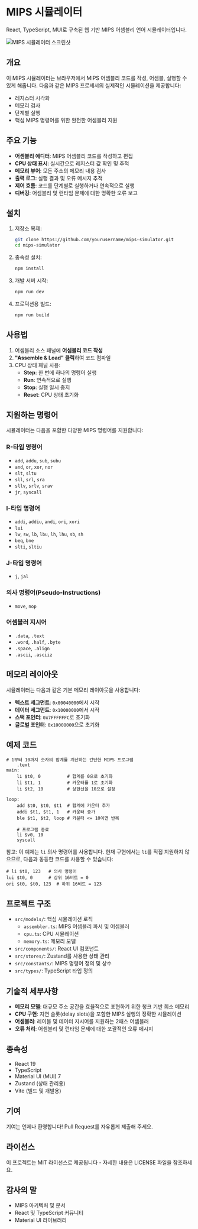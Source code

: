 # MIPS 시뮬레이터

React, TypeScript, MUI로 구축된 웹 기반 MIPS 어셈블리 언어 시뮬레이터입니다.

![MIPS 시뮬레이터 스크린샷](screenshot.png)

## 개요

이 MIPS 시뮬레이터는 브라우저에서 MIPS 어셈블리 코드를 작성, 어셈블, 실행할 수 있게 해줍니다. 다음과 같은 MIPS 프로세서의 실제적인 시뮬레이션을 제공합니다:

- 레지스터 시각화
- 메모리 검사
- 단계별 실행
- 핵심 MIPS 명령어를 위한 완전한 어셈블리 지원

## 주요 기능

- **어셈블리 에디터**: MIPS 어셈블리 코드를 작성하고 편집
- **CPU 상태 표시**: 실시간으로 레지스터 값 확인 및 추적
- **메모리 뷰어**: 모든 주소의 메모리 내용 검사
- **출력 로그**: 실행 결과 및 오류 메시지 추적
- **제어 흐름**: 코드를 단계별로 실행하거나 연속적으로 실행
- **디버깅**: 어셈블리 및 런타임 문제에 대한 명확한 오류 보고

## 설치

1. 저장소 복제:

   ```bash
   git clone https://github.com/yourusername/mips-simulator.git
   cd mips-simulator
   ```

2. 종속성 설치:

   ```bash
   npm install
   ```

3. 개발 서버 시작:

   ```bash
   npm run dev
   ```

4. 프로덕션용 빌드:
   ```bash
   npm run build
   ```

## 사용법

1. 어셈블리 소스 패널에 **어셈블리 코드 작성**
2. **"Assemble & Load" 클릭**하여 코드 컴파일
3. CPU 상태 패널 사용:
   - **Step**: 한 번에 하나의 명령어 실행
   - **Run**: 연속적으로 실행
   - **Stop**: 실행 일시 중지
   - **Reset**: CPU 상태 초기화

## 지원하는 명령어

시뮬레이터는 다음을 포함한 다양한 MIPS 명령어를 지원합니다:

### R-타입 명령어

- `add`, `addu`, `sub`, `subu`
- `and`, `or`, `xor`, `nor`
- `slt`, `sltu`
- `sll`, `srl`, `sra`
- `sllv`, `srlv`, `srav`
- `jr`, `syscall`

### I-타입 명령어

- `addi`, `addiu`, `andi`, `ori`, `xori`
- `lui`
- `lw`, `sw`, `lb`, `lbu`, `lh`, `lhu`, `sb`, `sh`
- `beq`, `bne`
- `slti`, `sltiu`

### J-타입 명령어

- `j`, `jal`

### 의사 명령어(Pseudo-Instructions)

- `move`, `nop`

### 어셈블러 지시어

- `.data`, `.text`
- `.word`, `.half`, `.byte`
- `.space`, `.align`
- `.ascii`, `.asciiz`

## 메모리 레이아웃

시뮬레이터는 다음과 같은 기본 메모리 레이아웃을 사용합니다:

- **텍스트 세그먼트**: `0x00040000`에서 시작
- **데이터 세그먼트**: `0x10000000`에서 시작
- **스택 포인터**: `0x7FFFFFFC`로 초기화
- **글로벌 포인터**: `0x10008000`으로 초기화

## 예제 코드

```assembly
# 1부터 10까지 숫자의 합계를 계산하는 간단한 MIPS 프로그램
    .text
main:
    li $t0, 0          # 합계를 0으로 초기화
    li $t1, 1          # 카운터를 1로 초기화
    li $t2, 10         # 상한선을 10으로 설정

loop:
    add $t0, $t0, $t1  # 합계에 카운터 추가
    addi $t1, $t1, 1   # 카운터 증가
    ble $t1, $t2, loop # 카운터 <= 10이면 반복

    # 프로그램 종료
    li $v0, 10
    syscall
```

참고: 이 예제는 `li` 의사 명령어를 사용합니다. 현재 구현에서는 `li`를 직접 지원하지 않으므로, 다음과 동등한 코드를 사용할 수 있습니다:

```assembly
# li $t0, 123   # 의사 명령어
lui $t0, 0      # 상위 16비트 = 0
ori $t0, $t0, 123  # 하위 16비트 = 123
```

## 프로젝트 구조

- `src/models/`: 핵심 시뮬레이션 로직
  - `assembler.ts`: MIPS 어셈블리 파서 및 어셈블러
  - `cpu.ts`: CPU 시뮬레이션
  - `memory.ts`: 메모리 모델
- `src/components/`: React UI 컴포넌트
- `src/stores/`: Zustand를 사용한 상태 관리
- `src/constants/`: MIPS 명령어 정의 및 상수
- `src/types/`: TypeScript 타입 정의

## 기술적 세부사항

- **메모리 모델**: 대규모 주소 공간을 효율적으로 표현하기 위한 청크 기반 희소 메모리
- **CPU 구현**: 지연 슬롯(delay slots)을 포함한 MIPS 실행의 정확한 시뮬레이션
- **어셈블러**: 레이블 및 데이터 지시어를 지원하는 2패스 어셈블러
- **오류 처리**: 어셈블리 및 런타임 문제에 대한 포괄적인 오류 메시지

## 종속성

- React 19
- TypeScript
- Material UI (MUI) 7
- Zustand (상태 관리용)
- Vite (빌드 및 개발용)

## 기여

기여는 언제나 환영합니다! Pull Request를 자유롭게 제출해 주세요.

## 라이선스

이 프로젝트는 MIT 라이선스로 제공됩니다 - 자세한 내용은 LICENSE 파일을 참조하세요.

## 감사의 말

- MIPS 아키텍처 및 문서
- React 및 TypeScript 커뮤니티
- Material UI 라이브러리
